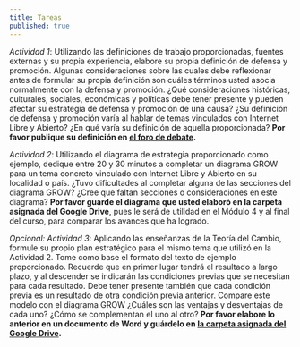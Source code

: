 ```yaml
---
title: Tareas
published: true
---
```


*Actividad 1*: Utilizando las definiciones de trabajo proporcionadas, fuentes externas y su propia experiencia, elabore su propia definición de defensa y promoción. Algunas consideraciones sobre las cuales debe reflexionar antes de formular su propia definición son cuáles términos usted asocia normalmente con la defensa y promoción. ¿Qué consideraciones históricas, culturales, sociales, económicas y políticas debe tener presente y pueden afectar su estrategia de defensa y promoción de una causa? ¿Su definición de defensa y promoción varía al hablar de temas vinculados con Internet Libre y Abierto? ¿En qué varía su definición de aquella proporcionada? **Por favor publique su definición en <a href="http://discourse.p2pu.org/c/internet-abierto" target="_blank">el foro de debate</a>.**

*Actividad 2*: Utilizando el diagrama de estrategia proporcionado como ejemplo, dedique entre 20 y 30 minutos a completar un diagrama GROW para un tema concreto vinculado con Internet Libre y Abierto en su localidad o país. ¿Tuvo dificultades al completar alguna de las secciones del diagrama GROW? ¿Cree que faltan secciones o consideraciones en este diagrama? **Por favor guarde el diagrama que usted elaboró en la carpeta asignada del Google Drive**, pues le será de utilidad en el  Módulo 4 y al final del curso, para comparar los avances que ha logrado.

*Opcional: Actividad 3*: Aplicando las enseñanzas de la Teoría del Cambio, formule su propio plan estratégico para el mismo tema que utilizó en la Actividad 2. Tome como base el formato del texto de ejemplo proporcionado. Recuerde que en primer lugar tendrá el resultado a largo plazo, y al descender se indicarán las condiciones previas que se necesitan para cada resultado. Debe tener presente también que cada condición previa es un resultado de otra condición previa anterior. Compare este modelo con el diagrama GROW ¿Cuáles son las ventajas y desventajas de cada uno? ¿Cómo se complementan el uno al otro? **Por favor elabore lo anterior en un documento de Word y guárdelo en <a href="https://drive.google.com/open?id=0BwHOpDi7VlbbY0ZTLUhGWHUxczQ&authuser=0" target="_blank">la carpeta asignada del Google Drive</a>.**


